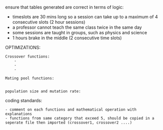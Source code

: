 ensure that tables generated are correct in terms of logic:

 - timeslots are 30 mins long so a session can take up to a maximum of 4 consecutive slots (2 hour sessions)
 - a professor cannot teach the same class twice in the same day
 - some sessions are taught in groups, such as physics and science
 - 1 hours brake in the middle (2 consecutive time slots)

OPTIMIZATIONS:
    
    Crossover functions:
        -
        -
        -

    Mating pool functions:


    population size and mutation rate:



coding standards:

    - comment on each functions and mathematical operation with explanations
    - functions from same category that exceed 5, should be copied in a seperate file then imported (crossover1, crossover2 ....) 




    



